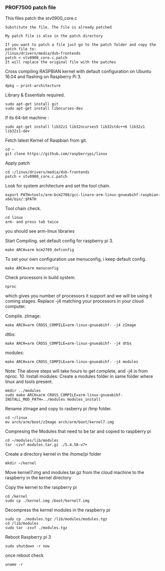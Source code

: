 ### PROF7500 patch file

This files patch the stv0900_core.c

```
Substitute the file. The file is already patched

My patch file is also in the patch directory

If you want to patch a file just go to the patch folder and copy the patch file to:
/linux/drivers/media/dvb-frontends
patch < stv0900_core.c.patch
It will replace the original file with the patches
```

Cross compiling RASPBIAN kernel with default configuration on Ubuntu 16.04 and flashing on Raspberry Pi 3.

```
dpkg — print-architecture
```

Library & Essentials required.
```
sudo apt-get install git
sudo apt-get install libncurses-dev
```

If its 64-bit machine :
```
sudo apt-get install lib32z1 lib32ncurses5 lib32stdc++6 lib32z1 lib32z1-dev
```

Fetch latest Kernel of Raspbian from git.
```
cd ~
git clone https://github.com/raspberrypi/linux
```
Apply patch
```
cd ~/linux/drivers/media/dvb-frontends
patch < stv0900_core.c.patch
```

Look for system architecture and set the tool chain.
```
export PATH=tools/arm-bcm2708/gcc-linaro-arm-linux-gnueabihf-raspbian-x64/bin/:$PATH
```

Tool chain check.
```
cd linux
arm- and press tab twice
```
you should see arm-linux libraries

Start Compiling.
set default config for raspberry pi 3.
```
make ARCH=arm bcm2709_defconfig
```

To set your own configuration use menuconfig, i keep default config.
```
make ARCH=arm menuconfig
```

Check processors in build system.
```
nproc
```

which gives you number of processors it support and we will be using it coming stages.
Replace -j4 matching your processors in your cloud computer.

Compile.
zImage:
```
make ARCH=arm CROSS_COMPILE=arm-linux-gnueabihf- -j4 zImage
```
dtbs:
```
make ARCH=arm CROSS_COMPILE=arm-linux-gnueabihf- -j4 dtbs
```
modules:
```
make ARCH=arm CROSS_COMPILE=arm-linux-gnueabihf- -j4 modules
```
Note: The above steps will take hours to get complete, and -j4 is from nproc.
10. Install modules:
Create a modules folder in same folder where linux and tools present.
```
mkdir ../modules
sudo make ARCH=arm CROSS_COMPILE=arm-linux-gnueabihf- INSTALL_MOD_PATH=../modules modules_install
```
Rename zImage and copy to rasberry pi /tmp folder.
```
cd ~/linux
mv arch/arm/boot/zImage arch/arm/boot/kernel7.img
```
Compresing the Modules that need to be tar and copied to raspberry pi 
```
cd ~/modules/lib/modules
tar -czvf modules.tar.gz ./5.4.58-v7+
```

Create a directory kernel in the /home/pi folder
```
mkdir ~/kernel
```
Move kernel7.img and modules.tar.gz from the cloud machine to the raspberry in the kernel directory

Copy the kernel to the raspberry pi
```
cd /kernel
sudo cp ./kernel.img /boot/kernel7.img
```
Decompress the kernel modules in the raspberry pi
```
sudo cp ./modules.tgz /lib/modules/modules.tgz
cd /lib/modules
sudo tar -zxvf ./modules.tgz 
```
Reboot Raspberry pi 3
```
sudo shutdown -r now
```
once reboot check
```
uname -r
```


